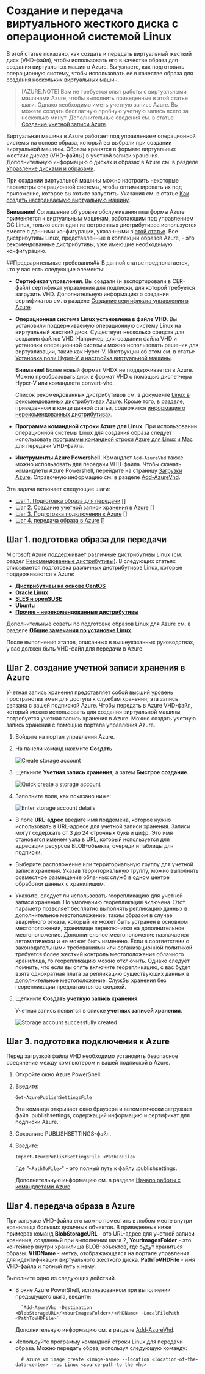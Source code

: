 <properties 
	pageTitle="Создание и передача виртуального жесткого диска с операционной системой Linux в Azure" 
	description="Узнайте, как создать и передать виртуальный жесткий диск (VHD-файл) Azure, содержащий операционную систему Linux." 
	services="virtual-machines" 
	documentationCenter="" 
	authors="KBDAzure" 
	manager="timlt" 
	editor="tysonn"/>

<tags 
	ms.service="virtual-machines" 
	ms.workload="infrastructure-services" 
	ms.tgt_pltfrm="vm-linux" 
	ms.devlang="na" 
	ms.topic="article" 
	ms.date="01/13/2015" 
	ms.author="kathydav, szarkos"/>

# Создание и передача виртуального жесткого диска с операционной системой Linux

В этой статье показано, как создать и передать виртуальный жесткий диск (VHD-файл), чтобы использовать его в качестве образа для создания виртуальных машин в Azure. Вы узнаете, как подготовить операционную систему, чтобы использовать ее в качестве образа для создания нескольких виртуальных машин.  

> [AZURE.NOTE] Вам не требуется опыт работы с виртуальными машинами Azure, чтобы выполнить приведенные в этой статье шаги. Однако необходимо иметь учетную запись Azure. Вы можете создать бесплатную пробную учетную запись всего за несколько минут. Дополнительные сведения см. в статье [Создание учетной записи Azure](http://azure.microsoft.com/develop/php/tutorials/create-a-windows-azure-account/). 

Виртуальная машина в Azure работает под управлением операционной системы на основе образа, который вы выбрали при создании виртуальной машины. Образы хранятся в формате виртуальных жестких дисков (VHD-файлы) в учетной записи хранения. Дополнительную информацию о дисках и образах в Azure см. в разделе [Управление дисками и образами](http://msdn.microsoft.com/library/windowsazure/jj672979.aspx).

При создании виртуальной машины можно настроить некоторые параметры операционной системы, чтобы оптимизировать их под приложение, которое вы хотите запустить. Указания см. в статье [Как создать настраиваемую виртуальную машину](/ru-ru/manage/windows/how-to-guides/custom-create-a-vm/).

**Внимание**! Соглашение об уровне обслуживания платформы Azure применяется к виртуальным машинам, работающим под управлением ОС Linux, только если один из встроенных дистрибутивов используется вместе с данными конфигурации, указанными в [этой статье](http://support.microsoft.com/kb/2805216). Все дистрибутивы Linux, представленные в коллекции образов Azure, - это рекомендованные дистрибутивы, уже имеющие необходимую конфигурацию.


##Предварительные требования##
В данной статье предполагается, что у вас есть следующие элементы:

- **Сертификат управления**. Вы создали (и экспортировали в CER-файл) сертификат управления для подписки, для которой требуется загрузить VHD. Дополнительную информацию о создании сертификатов см. в разделе [Создание сертификата управления в Azure](http://msdn.microsoft.com/library/windowsazure/gg551722.aspx). 

- **Операционная система Linux установлена в файле VHD**. Вы установили поддерживаемую операционную систему Linux на виртуальный жесткий диск. Существует несколько средств для создания файлов VHD. Например, для создания файла VHD и установки операционной системы можно использовать решения для виртуализации, такие как Hyper-V. Инструкции об этом см. в статье [Установка роли Hyper-V и настройка виртуальной машины](http://technet.microsoft.com/library/hh846766.aspx). 

	**Внимание**! Более новый формат VHDX не поддерживается в Azure. Можно преобразовать диск в формат VHD с помощью диспетчера Hyper-V или командлета convert-vhd.

	Список рекомендованных дистрибутивов см. в документе [Linux в рекомендованных дистрибутивах Azure](linux-endorsed-distributions.md). Кроме того, в разделе, приведенном в конце данной статьи, содержится [информация о нерекомендованных дистрибутивах](virtual-machines-linux-create-upload-vhd-generic.md).

- **Программа командной строки Azure для Linux**. При использовании операционной системы Linux для создания образа следует использовать [программы командной строки Azure для Linux и Mac](http://go.microsoft.com/fwlink/?LinkID=253691&clcid=0x409) для передачи VHD-файла.

- **Инструменты Azure Powershell**. Командлет `Add-AzureVhd` также можно использовать для передачи VHD-файла. Чтобы скачать командлеты Azure Powershell, перейдите на страницу [Загрузки Azure](http://azure.microsoft.com/downloads/). Справочную информацию см. в разделе [Add-AzureVhd](http://msdn.microsoft.com/library/windowsazure/dn495173.aspx).


Эта задача включает следующие шаги:

- [Шаг 1. Подготовка образа для передачи] []
- [Шаг 2. Создание учетной записи хранения в Azure] []
- [Шаг 3. Подготовка подключения к Azure] []
- [Шаг 4. передача образа в Azure] []

## <a id="prepimage"> </a>Шаг 1. подготовка образа для передачи ##

Microsoft Azure поддерживает различные дистрибутивы Linux (см. раздел [Рекомендованные дистрибутивы](linux-endorsed-distributions.md)). В следующих статьях описывается подготовка различных дистрибутивов Linux, которые поддерживаются в Azure:

- **[Дистрибутивы на основе CentOS](virtual-machines-linux-create-upload-vhd-centos.md)**
- **[Oracle Linux](virtual-machines-linux-create-upload-vhd-oracle.md)**
- **[SLES и openSUSE](virtual-machines-linux-create-upload-vhd-suse.md)**
- **[Ubuntu](virtual-machines-linux-create-upload-vhd-ubuntu.md)**
- **[Прочее - нерекомендованные дистрибутивы](virtual-machines-linux-create-upload-vhd-generic.md)**

Дополнительные советы по подготовке образов Linux для Azure см. в разделе **[Общие замечания по установке Linux](../virtual-machines-linux-create-upload-vhd-generic/#linuxinstall)**.

После выполнения этапов, описанных в вышеуказанных руководствах, у вас должен быть VHD-файл для передачи в Azure.


## <a id="createstorage"> </a>Шаг 2. создание учетной записи хранения в Azure ##

Учетная запись хранения представляет собой высший уровень пространства имен для доступа к службам хранения; эта запись связана с вашей подпиской Azure. Чтобы передать в Azure VHD-файл, который можно использовать для создания виртуальной машины, потребуется учетная запись хранения в Azure. Можно создать учетную запись хранения с помощью портала управления Azure.

1. Войдите на портал управления Azure.

2. На панели команд нажмите **Создать**.

	![Create storage account](./media/virtual-machines-linux-create-upload-vhd/create.png)

3. Щелкните **Учетная запись хранения**, а затем **Быстрое создание**.

	![Quick create a storage account](./media/virtual-machines-linux-create-upload-vhd/storage-quick-create.png)

4. Заполните поля, как показано ниже:

	![Enter storage account details](./media/virtual-machines-linux-create-upload-vhd/storage-create-account.png)

- В поле **URL-адрес** введите имя поддомена, которое нужно использовать в URL-адресе для учетной записи хранения. Записи могут содержать от 3 до 24 строчных букв и цифр. Это имя становится именем узла в URL, который используется для адресации ресурсов BLOB-объекта, очереди и таблицы для подписки.
	
- Выберите расположение или территориальную группу для учетной записи хранения. Указав территориальную группу, можно выполнить совместное размещение облачных служб в одном центре обработки данных с хранилищем.
 
- Укажите, следует ли использовать георепликацию для учетной записи хранения. По умолчанию георепликация включена. Этот параметр позволяет бесплатно выполнять репликацию данных в дополнительное местоположение; таким образом в случае аварийного отказа, который не может быть устранен в основном местоположении, хранилище переключится на дополнительное местоположение. Дополнительное местоположение назначается автоматически и не может быть изменено. Если в соответствии с законодательными требованиями или организационной политикой требуется более жесткий контроль местоположения облачного хранилища, то георепликацию можно отключить. Однако следует помнить, что если вы опять включите георепликацию, с вас будет взята однократная плата за репликацию существующих данных в дополнительное местоположение. Службы хранения без георепликации предлагаются со скидкой.

5. Щелкните **Создать учетную запись хранения**.

	Учетная запись появится в списке **учетных записей хранения**.

	![Storage account successfully created](./media/virtual-machines-linux-create-upload-vhd/Storagenewaccount.png)


## <a id="connect"></a>Шаг 3. подготовка подключения к Azure ##

Перед загрузкой файла VHD необходимо установить безопасное соединение между компьютером и вашей подпиской в Azure. 

1. Откройте окно Azure PowerShell.

2. Введите: 

	`Get-AzurePublishSettingsFile`

	Эта команда открывает окно браузера и автоматически загружает файл .publishsettings, содержащий информацию и сертификат для подписки Azure. 

3. Сохраните PUBLISHSETTINGS-файл. 

4. Введите:

	`Import-AzurePublishSettingsFile <PathToFile>`

	Где "`<PathToFile>`" - это полный путь к файлу .publishsettings. 

	Дополнительную информацию см. в разделе [Начало работы с командлетами Azure](http://msdn.microsoft.com/library/windowsazure/jj554332.aspx). 


## <a id="upload"></a>Шаг 4. передача образа в Azure ##

При загрузке VHD-файла его можно поместить в любом месте внутри хранилища больших двоичных объектов. В приведенных ниже примерах команд **BlobStorageURL** - это URL-адрес для учетной записи хранения, созданный при выполнении шага 2, **YourImagesFolder** - это контейнер внутри хранилища BLOB-объектов, где будут храниться образы. **VHDName** - метка, отображающаяся на портале управления для идентификации виртуального жесткого диска. **PathToVHDFile** - имя VHD-файла и полный путь к нему. 

Выполните одно из следующих действий.

- В окне Azure PowerShell, использованном при выполнении предыдущего шага, введите:

		`Add-AzureVhd -Destination <BlobStorageURL>/<YourImagesFolder>/<VHDName> -LocalFilePath <PathToVHDFile>`

	Дополнительную информацию см. в разделе [Add-AzureVhd](http://msdn.microsoft.com/library/windowsazure/dn205185.aspx).

- Используйте программу командной строки Linux для передачи образа. Можно передать образ, используя следующую команду:

		# azure vm image create <image-name> --location <location-of-the-data-center> --os Linux <source-path-to the vhd>



[Шаг 1. Подготовка образа для передачи]: #prepimage
[Шаг 2. Создание учетной записи хранения в Azure]: #createstorage
[Шаг 3. Подготовка подключения к Azure]: #connect
[Шаг 4. передача образа в Azure]: #upload




<!--HONumber=42-->
